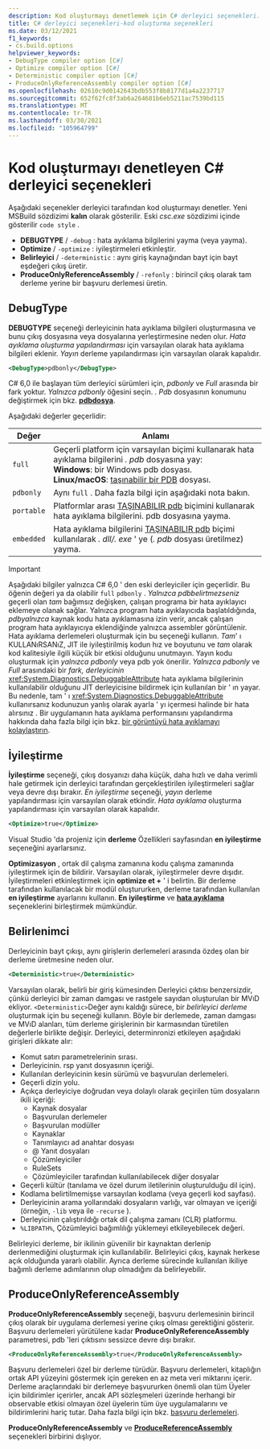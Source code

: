 ```yaml
---
description: Kod oluşturmayı denetlemek için C# derleyici seçenekleri. Seçenekler, belirtilen derleme için derleyici tarafından oluşturulan kodu etkiler.
title: C# derleyici seçenekleri-kod oluşturma seçenekleri
ms.date: 03/12/2021
f1_keywords:
- cs.build.options
helpviewer_keywords:
- DebugType compiler option [C#]
- Optimize compiler option [C#]
- Deterministic compiler option [C#]
- ProduceOnlyReferenceAssembly compiler option [C#]
ms.openlocfilehash: 02610c9d0142643bdb553f8b8177d1a4a2237717
ms.sourcegitcommit: 652f62fc8f3ab6a264681b6eb5211ac7539bd115
ms.translationtype: MT
ms.contentlocale: tr-TR
ms.lasthandoff: 03/30/2021
ms.locfileid: "105964799"
---
```

# <a name="c-compiler-options-that-control-code-generation"></a>Kod oluşturmayı denetleyen C# derleyici seçenekleri

Aşağıdaki seçenekler derleyici tarafından kod oluşturmayı denetler. Yeni MSBuild sözdizimi **kalın** olarak gösterilir. Eski *csc.exe* sözdizimi içinde gösterilir `code style` .

- **DEBUGTYPE**  /  `-debug` : hata ayıklama bilgilerini yayma (veya yayma).
- **Optimize**  /  `-optimize` : iyileştirmeleri etkinleştir.
- **Belirleyici**  /  `-deterministic` : aynı giriş kaynağından bayt için bayt eşdeğeri çıkış üretir.
- **ProduceOnlyReferenceAssembly**  /  `-refonly` : birincil çıkış olarak tam derleme yerine bir başvuru derlemesi üretin.

## <a name="debugtype"></a>DebugType

**DEBUGTYPE** seçeneği derleyicinin hata ayıklama bilgileri oluşturmasına ve bunu çıkış dosyasına veya dosyalarına yerleştirmesine neden olur. *Hata ayıklama oluşturma yapılandırması* için varsayılan olarak hata ayıklama bilgileri eklenir. *Yayın* derleme yapılandırması için varsayılan olarak kapalıdır.

```xml
<DebugType>pdbonly</DebugType>
```

C# 6,0 ile başlayan tüm derleyici sürümleri için, *pdbonly* ve *Full* arasında bir fark yoktur. *Yalnızca pdbonly* öğesini seçin. *. Pdb* dosyasının konumunu değiştirmek için bkz. [**pdbdosya**](./advanced.md#pdbfile).

Aşağıdaki değerler geçerlidir:

| Değer      | Anlamı                                                                                                 |
|------------|---------------------------------------------------------------------------------------------------------|
| `full`     | Geçerli platform için varsayılan biçimi kullanarak hata ayıklama bilgilerini _. pdb_ dosyasına yay:<br>**Windows**: bir Windows pdb dosyası. <br>**Linux/macOS**: [taşınabilir bir PDB](https://github.com/dotnet/core/blob/main/Documentation/diagnostics/portable_pdb.md) dosyası. |
| `pdbonly`  | Aynı `full` . Daha fazla bilgi için aşağıdaki nota bakın. |
| `portable` | Platformlar arası [TAŞINABILIR pdb](https://github.com/dotnet/core/blob/main/Documentation/diagnostics/portable_pdb.md) biçimini kullanarak hata ayıklama bilgilerini. pdb dosyasına yayma. |
| `embedded` | Hata ayıklama bilgilerini [TAŞINABILIR pdb](https://github.com/dotnet/core/blob/main/Documentation/diagnostics/portable_pdb.md) biçimi kullanılarak _. dll/. exe_ ' ye (_. pdb_ dosyası üretilmez) yayma. |

> [!IMPORTANT]
> Aşağıdaki bilgiler yalnızca C# 6,0 ' den eski derleyiciler için geçerlidir.
> Bu öğenin değeri ya da olabilir `full` `pdbonly` . *Yalnızca pdbbelirtmezseniz* geçerli olan *tam* bağımsız değişken, çalışan programa bir hata ayıklayıcı eklemeye olanak sağlar. Yalnızca program hata ayıklayıcıda başlatıldığında, *pdbyalnızca* kaynak kodu hata ayıklamasına izin verir, ancak çalışan program hata ayıklayıcıya eklendiğinde yalnızca assembler görüntülenir. Hata ayıklama derlemeleri oluşturmak için bu seçeneği kullanın. *Tam*' ı KULLANıRSANıZ, JIT ile iyileştirilmiş kodun hız ve boyutunu ve *tam* olarak kod kalitesiyle ilgili küçük bir etkisi olduğunu unutmayın. Yayın kodu oluşturmak için *yalnızca pdbonly* veya pdb yok önerilir. *Yalnızca pdbonly* ve *Full* arasındaki bir *fark, derleyicinin* <xref:System.Diagnostics.DebuggableAttribute> hata ayıklama bilgilerinin kullanılabilir olduğunu JIT derleyicisine bildirmek için kullanılan bir ' ın yayar. Bu nedenle, tam ' ı <xref:System.Diagnostics.DebuggableAttribute> kullanırsanız kodunuzun yanlış olarak ayarla ' yı içermesi halinde bir hata alırsınız . Bir uygulamanın hata ayıklama performansını yapılandırma hakkında daha fazla bilgi için bkz. [bir görüntüyü hata ayıklamayı kolaylaştırın](../../../framework/debug-trace-profile/making-an-image-easier-to-debug.md).

## <a name="optimize"></a>İyileştirme

**İyileştirme** seçeneği, çıkış dosyanızı daha küçük, daha hızlı ve daha verimli hale getirmek için derleyici tarafından gerçekleştirilen iyileştirmeleri sağlar veya devre dışı bırakır. *En iyileştirme* seçeneği, *yayın* derleme yapılandırması için varsayılan olarak etkindir. *Hata ayıklama* oluşturma yapılandırması için varsayılan olarak kapalıdır.

```xml
<Optimize>true</Optimize>
```

Visual Studio 'da projeniz için **derleme** Özellikleri sayfasından **en iyileştirme** seçeneğini ayarlarsınız.

**Optimizasyon** , ortak dil çalışma zamanına kodu çalışma zamanında iyileştirmek için de bildirir. Varsayılan olarak, iyileştirmeler devre dışıdır. İyileştirmeleri etkinleştirmek için **optimize et +** ' i belirtin. Bir derleme tarafından kullanılacak bir modül oluştururken, derleme tarafından kullanılan **en iyileştirme** ayarlarını kullanın. **En iyileştirme** ve [**hata ayıklama**](#debugtype) seçeneklerini birleştirmek mümkündür.

## <a name="deterministic"></a>Belirlenimci

Derleyicinin bayt çıkışı, aynı girişlerin derlemeleri arasında özdeş olan bir derleme üretmesine neden olur.

```xml
<Deterministic>true</Deterministic>
```

Varsayılan olarak, belirli bir giriş kümesinden Derleyici çıktısı benzersizdir, çünkü derleyici bir zaman damgası ve rastgele sayıdan oluşturulan bir MVıD ekliyor. `<Deterministic>`Değer aynı kaldığı sürece, bir *belirleyici derleme* oluşturmak için bu seçeneği kullanın. Böyle bir derlemede, zaman damgası ve MVıD alanları, tüm derleme girişlerinin bir karmasından türetilen değerlerle birlikte değişir. Derleyici, determinronizi etkileyen aşağıdaki girişleri dikkate alır:

- Komut satırı parametrelerinin sırası.
- Derleyicinin. rsp yanıt dosyasının içeriği.
- Kullanılan derleyicinin kesin sürümü ve başvurulan derlemeleri.
- Geçerli dizin yolu.
- Açıkça derleyiciye doğrudan veya dolaylı olarak geçirilen tüm dosyaların ikili içeriği:
  - Kaynak dosyalar
  - Başvurulan derlemeler
  - Başvurulan modüller
  - Kaynaklar
  - Tanımlayıcı ad anahtar dosyası
  - @ Yanıt dosyaları
  - Çözümleyiciler
  - RuleSets
  - Çözümleyiciler tarafından kullanılabilecek diğer dosyalar
- Geçerli kültür (tanılama ve özel durum iletilerinin oluşturulduğu dil için).
- Kodlama belirtilmemişse varsayılan kodlama (veya geçerli kod sayfası).
- Derleyicinin arama yollarındaki dosyaların varlığı, var olmayan ve içeriği (örneğin, `-lib` veya ile `-recurse` ).
- Derleyicinin çalıştırıldığı ortak dil çalışma zamanı (CLR) platformu.
- `%LIBPATH%`, Çözümleyici bağımlılığı yüklemeyi etkileyebilecek değeri.

Belirleyici derleme, bir ikilinin güvenilir bir kaynaktan derlenip derlenmediğini oluşturmak için kullanılabilir. Belirleyici çıkış, kaynak herkese açık olduğunda yararlı olabilir. Ayrıca derleme sürecinde kullanılan ikiliye bağımlı derleme adımlarının olup olmadığını da belirleyebilir.

## <a name="produceonlyreferenceassembly"></a>ProduceOnlyReferenceAssembly

**ProduceOnlyReferenceAssembly** seçeneği, başvuru derlemesinin birincil çıkış olarak bir uygulama derlemesi yerine çıkış olması gerektiğini gösterir. Başvuru derlemeleri yürütülene kadar **ProduceOnlyReferenceAssembly** parametresi, pdb 'leri çıktısını sessizce devre dışı bırakır.

```xml
<ProduceOnlyReferenceAssembly>true</ProduceOnlyReferenceAssembly>
```

Başvuru derlemeleri özel bir derleme türüdür. Başvuru derlemeleri, kitaplığın ortak API yüzeyini göstermek için gereken en az meta veri miktarını içerir. Derleme araçlarındaki bir derlemeye başvururken önemli olan tüm Üyeler için bildirimler içerirler, ancak API sözleşmeleri üzerinde herhangi bir observable etkisi olmayan özel üyelerin tüm üye uygulamalarını ve bildirimlerini hariç tutar. Daha fazla bilgi için bkz. [başvuru derlemeleri](../../../standard/assembly/reference-assemblies.md).

**ProduceOnlyReferenceAssembly** ve [**ProduceReferenceAssembly**](output.md#producereferenceassembly) seçenekleri birbirini dışlıyor.
